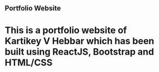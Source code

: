## Portfolio Website

# This is a portfolio website of Kartikey V Hebbar which has been built using ReactJS, Bootstrap and HTML/CSS